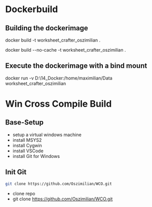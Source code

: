 # Dockerbuild #

## Building the dockerimage ##
docker build -t worksheet_crafter_oszimilian .

docker build --no-cache -t worksheet_crafter_oszimilian .

## Execute the dockerimage with a bind mount ##
docker run -v D:\14_Docker:/home/maximilian/Data worksheet_crafter_oszimilian


# Win Cross Compile Build #

## Base-Setup ##
* setup a virtual windows machine
* install MSYS2
* install Cygwin
* install VSCode
* install Git for Windows

## Init Git ##

```bash 
git clone https://github.com/Oszimilian/WCO.git
```
* clone repo
* git clone https://github.com/Oszimilian/WCO.git



